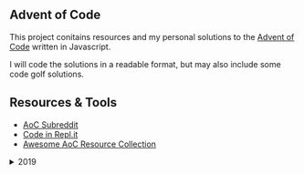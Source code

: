 ## Advent of Code
This project conitains resources and my personal solutions to the [Advent of Code](https://adventofcode.com/) written in Javascript.

I will code the solutions in a readable format, but may also include some code golf solutions. 

## Resources & Tools
- [AoC Subreddit](https://www.reddit.com/r/adventofcode/)
- [Code in Repl.it](https://repl.it/@anncancode/advent-of-code-play)
- [Awesome AoC Resource Collection](https://github.com/Bogdanp/awesome-advent-of-code)

<details>
  <summary>2019</summary>
`--- Day 1: The Tyranny of the Rocket Equation ---
Santa has become stranded at the edge of the Solar System while delivering presents to other planets! To accurately calculate his position in space, safely align his warp drive, and return to Earth in time to save Christmas, he needs you to bring him measurements from fifty stars.

Collect stars by solving puzzles. Two puzzles will be made available on each day in the Advent calendar; the second puzzle is unlocked when you complete the first. Each puzzle grants one star. Good luck!

The Elves quickly load you into a spacecraft and prepare to launch.

At the first Go / No Go poll, every Elf is Go until the Fuel Counter-Upper. They haven't determined the amount of fuel required yet.

Fuel required to launch a given module is based on its mass. Specifically, to find the fuel required for a module, take its mass, divide by three, round down, and subtract 2.

For example:

For a mass of 12, divide by 3 and round down to get 4, then subtract 2 to get 2.
For a mass of 14, dividing by 3 and rounding down still yields 4, so the fuel required is also 2.
For a mass of 1969, the fuel required is 654.
For a mass of 100756, the fuel required is 33583.
The Fuel Counter-Upper needs to know the total fuel requirement. To find it, individually calculate the fuel needed for the mass of each module (your puzzle input), then add together all the fuel values.

What is the sum of the fuel requirements for all of the modules on your spacecraft?` </details>